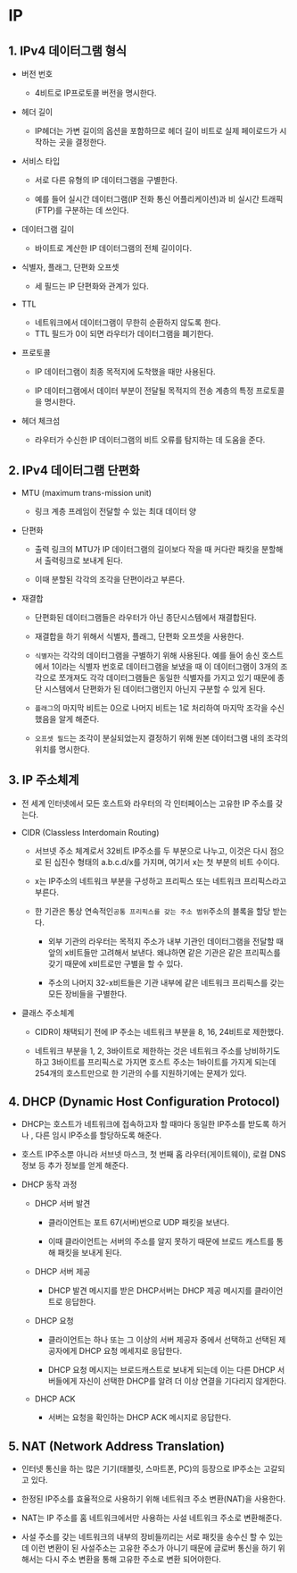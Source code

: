 # IP
## 1. IPv4 데이터그램 형식
- 버전 번호
	- 4비트로 IP프로토콜 버전을 명시한다.
- 헤더 길이
	- IP헤더는 가변 길이의 옵션을 포함하므로 헤더 길이 비트로 실제 페이로드가 시작하는 곳을 결정한다.
- 서비스 타입

	- 서로 다른 유형의 IP 데이터그램을 구별한다.

	- 예를 들어 실시간 데이터그램(IP 전화 통신 어플리케이션)과 비 실시간 트래픽(FTP)를 구분하는 데 쓰인다.
-  데이터그램 길이
	- 바이트로 계산한 IP 데이터그램의 전체 길이이다.
- 식별자, 플래그, 단편화 오프셋
	- 세 필드는 IP 단편화와 관계가 있다.
- TTL
	- 네트워크에서 데이터그램이 무한히 순환하지 않도록 한다.
	- TTL 필드가 0이 되면 라우터가 데이터그램을 폐기한다.
- 프로토콜
	- IP 데이터그램이 최종 목적지에 도착했을 때만 사용된다.

	- IP 데이터그램에서 데이터 부분이 전달될 목적지의 전송 계층의 특정 프로토콜을 명시한다.
- 헤더 체크섬
	- 라우터가 수신한 IP 데이터그램의 비트 오류를 탐지하는 데 도움을 준다.

## 2. IPv4 데이터그램 단편화
- MTU (maximum trans-mission unit)

	- 링크 계층 프레임이 전달할 수 있는 최대 데이터 양
- 단편화
	- 출력 링크의 MTU가 IP 데이터그램의 길이보다 작을 때 커다란 패킷을 분할해서 출력링크로 보내게 된다.

	- 이때 분할된 각각의 조각을 단편이라고 부른다.
- 재결합
	- 단편화된 데이터그램들은 라우터가 아닌 종단시스템에서 재결합된다.

	- 재결합을 하기 위해서 식별자, 플래그, 단편화 오프셋을 사용한다.
	- `식별자`는 각각의 데이터그램을 구별하기 위해 사용된다. 예를 들어 송신 호스트에서 1이라는 식별자 번호로 데이터그램을 보냈을 때 이 데이터그램이 3개의 조각으로 쪼개져도 각각 데이터그램들은 동일한 식별자를 가지고 있기 때문에 종단 시스템에서 단편화가 된 데이터그램인지 아닌지 구분할 수 있게 된다.
	- `플래그`의 마지막 비트는 0으로 나머지 비트는 1로 처리하여 마지막 조각을 수신했음을 알게 해준다.
	- `오프셋 필드`는 조각이 분실되었는지 결정하기 위해 원본 데이터그램 내의 조각의 위치를 명시한다.

## 3. IP 주소체계

- 전 세계 인터넷에서 모든 호스트와 라우터의 각 인터페이스는 고유한 IP 주소를 갖는다.

- CIDR (Classless Interdomain Routing)
	- 서브넷 주소 체계로서 32비트 IP주소를 두 부분으로 나누고, 이것은 다시 점으로 된 십진수 형태의 a.b.c.d/x를 가지며, 여기서 x는 첫 부분의 비트 수이다.
	- x는 IP주소의 네트워크 부분을 구성하고 프리픽스 또는 네트워크 프리픽스라고 부른다.

	-  한 기관은 통상 연속적인`공통 프리픽스를 갖는 주소 범위`주소의 블록을 할당 받는다.

		- 외부 기관의 라우터는 목적지 주소가 내부 기관인 데이터그램을 전달할 때 앞의 x비트들만 고려해서 보낸다. 왜냐하면 같은 기관은 같은 프리픽스를 갖기 때문에 x비트로만 구별을 할 수 있다.

		- 주소의 나머지 32-x비트들은 기관 내부에 같은 네트워크 프리픽스를 갖는 모든 장비들을 구별한다.
- 클래스 주소체계
	- CIDR이 채택되기 전에 IP 주소는 네트워크 부분을 8, 16, 24비트로 제한했다.

	- 네트워크 부분을 1, 2, 3바이트로 제한하는 것은 네트워크 주소를 낭비하기도 하고 3바이트를  프리픽스로 가지면 호스트 주소는 1바이트를 가지게 되는데 254개의 호스트만으로 한 기관의 수를 지원하기에는 문제가 있다.

## 4. DHCP (Dynamic Host Configuration Protocol)
- DHCP는 호스트가 네트워크에 접속하고자 할 때마다 동일한 IP주소를 받도록 하거나 , 다른 임시 IP주소를 할당하도록 해준다.

- 호스트 IP주소뿐 아니라 서브넷 마스크, 첫 번째 홉 라우터(게이트웨이), 로컬 DNS 정보 등 추가 정보를 얻게 해준다.
- DHCP 동작 과정
	- DHCP 서버 발견 
		- 클라이언트는 포트 67(서버)번으로 UDP 패킷을 보낸다.

		- 이때 클라이언트는 서버의 주소를 알지 못하기 때문에 브로드 캐스트를 통해 패킷을 보내게 된다.
	- DHCP 서버 제공
		- DHCP 발견 메시지를 받은 DHCP서버는 DHCP 제공 메시지를 클라이언트로 응답한다.
	
	- DHCP 요청
		- 클라이언트는 하나 또는 그 이상의 서버 제공자 중에서 선택하고 선택된 제공자에게 DHCP 요청 메세지로 응답한다.

		- DHCP 요청 메시지는 브로드캐스트로 보내게 되는데 이는 다른 DHCP 서버들에게 자신이 선택한 DHCP를 알려 더 이상 연결을 기다리지 않게한다.
	- DHCP ACK
		- 서버는 요청을 확인하는 DHCP ACK 메시지로 응답한다.

## 5. NAT (Network Address Translation)
- 인터넷 통신을 하는 많은 기기(태블릿, 스마트폰, PC)의 등장으로 IP주소는 고갈되고 있다.

- 한정된 IP주소를 효율적으로 사용하기 위해 네트워크 주소 변환(NAT)을 사용한다.
- NAT는 IP 주소를 홈 네트워크에서만 사용하는 사설 네트워크 주소로 변환해준다.
- 사설 주소를 갖는 네트워크의 내부의 장비들끼리는 서로 패킷을 송수신 할 수 있는데 이런 변환이 된 사설주소는 고유한 주소가 아니기 때문에 글로버 통신을 하기 위해서는 다시 주소 변환을 통해 고유한 주소로 변환 되어야한다.